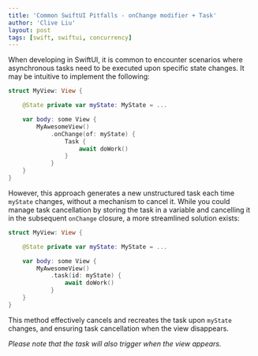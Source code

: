 ```yaml
---
title: 'Common SwiftUI Pitfalls - onChange modifier + Task'
author: 'Clive Liu'
layout: post
tags: [swift, swiftui, concurrency]
---
```


When developing in SwiftUI, it is common to encounter scenarios where asynchronous tasks need to be executed upon specific state changes. It may be intuitive to implement the following:

```swift
struct MyView: View {

    @State private var myState: MyState = ...

    var body: some View {
        MyAwesomeView()
            .onChange(of: myState) {
                Task {
                    await doWork()
                }
            }
    }
}
```

However, this approach generates a new unstructured task each time `myState` changes, without a mechanism to cancel it. While you could manage task cancellation by storing the task in a variable and cancelling it in the subsequent `onChange` closure, a more streamlined solution exists:

```swift
struct MyView: View {

    @State private var myState: MyState = ...

    var body: some View {
        MyAwesomeView()
            .task(id: myState) {
                await doWork()
            }
    }
}
```

This method effectively cancels and recreates the task upon `myState` changes, and ensuring task cancellation when the view disappears.

*Please note that the task will also trigger when the view appears.*

